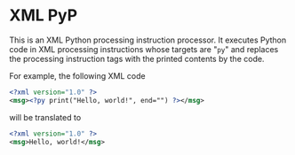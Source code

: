 # XML PyP

This is an XML Python processing instruction processor.
It executes Python code in XML processing instructions whose targets are "`py`"
and replaces the processing instruction tags with the printed contents by the code.

For example, the following XML code

```xml
<?xml version="1.0" ?>
<msg><?py print("Hello, world!", end="") ?></msg>
```

will be translated to

```xml
<?xml version="1.0" ?>
<msg>Hello, world!</msg>
```
